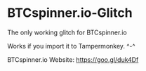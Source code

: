 # BTCspinner.io-Glitch
The only working glitch for BTCspinner.io

Works if you import it to Tampermonkey. ^-^

BTCspinner.io Website: https://goo.gl/duk4Df
